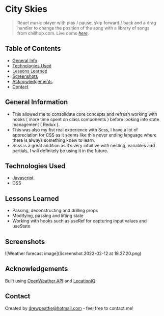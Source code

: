 # City Skies
> React music player with play / pause, skip forward / back and a drag handler to change the position of the song with a library of songs from chillhop.com.
> Live demo [_here_](https://chillhop-phi.vercel.app/).

## Table of Contents
* [General Info](#general-information)
* [Technologies Used](#technologies-used)
* [Lessons Learned](#Lessons-learned)
* [Screenshots](#screenshots)
* [Acknowledgements](#acknowledgements)
* [Contact](#contact)

## General Information
- This allowed me to consolidate core concepts and refresh working with hooks ( more time spent on class components ) before looking into state management ( Redux ).
- This was also my fist real experience with Scss, I have a lot of appreciation for CSS as it seems like this never ending language where there is always something knew to learn.
- Scss is a great addition as it’s very intuitive with nesting, variables and partials, I will definitely be using it in the future.

## Technologies Used
- [Javascript](https://www.javascript.com/)
- CSS

## Lessons Learned
- Passing, deconstructing and drilling props
- Modifying, passing and lifting state
- Working with hooks such as useRef for capturing input values and useState

## Screenshots
![Weather forecast image](Screenshot 2022-02-12 at 18.27.20.png)

## Acknowledgements
Built using [OpenWeather API](https://openweathermap.org/) and [LocationIQ](https://locationiq.com/)

## Contact
Created by [drewpeattie@hotmail.com](mailto:drewpeattie@hotmail.com) - feel free to contact me!
